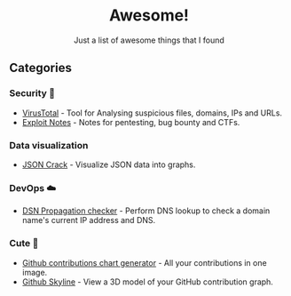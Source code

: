 <h1 align="center">Awesome!</h1>

<div align="center">Just a list of awesome things that I found</div>

## Categories

### Security 🔐
- [VirusTotal](https://www.virustotal.com/) - Tool for Analysing suspicious files, domains, IPs and URLs.
- [Exploit Notes](https://exploit-notes.hdks.org/) - Notes for pentesting, bug bounty and CTFs.

### Data visualization
- [JSON Crack](https://jsoncrack.com/) - Visualize JSON data into graphs.

### DevOps ☁️
- [DSN Propagation checker](https://www.whatsmydns.net/) - Perform DNS lookup to check a domain name's current IP address and DNS.

### Cute 🐼
- [Github contributions chart generator](https://github-contributions.vercel.app/) - All your contributions in one image.
- [Github Skyline](https://skyline.github.com/) - View a 3D model of your GitHub contribution graph.
